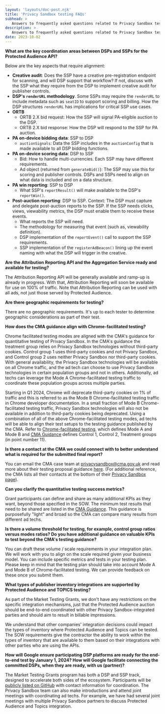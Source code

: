 ```yaml
---
layout: 'layouts/doc-post.njk'
title: 'Privacy Sandbox testing FAQs'
subhead: >
   Answers to frequently asked questions related to Privacy Sandbox testing.
description: >
   Answers to frequently asked questions related to Privacy Sandbox testing.
date: 2023-10-02
---
```


**What are the key coordination areas between DSPs and SSPs for the Protected Audience API?**

Below are the key aspects that require alignment:

-   **Creative audit**: Does the SSP have a creative pre-registration endpoint for scanning, and will DSP support that workflow? If not, discuss with the SSP what they require from the DSP to implement creative audit for publisher controls.
-   **DSP's `renderURL` methodology**. Some SSPs may require the `renderURL` to include metadata such as `seatID` to support scoring and billing. How the DSP structures `renderURL` has implications for critical SSP use cases.
-   **ORTB**
    -   ORTB 2.X bid request: How the SSP will signal PA-eligible auction to the DSP.
    -   ORTB 2.X bid response: How the DSP will respond to the SSP for PA auction.
-   **PA on-device bidding data**: SSP to DSP
    -   `auctionSignals`: Data the SSP includes in the `auctionConfig` that is made available to all DSP bidding functions.
-   **PA on-device scoring data**: DSP to SSP
    -   Bid: How to handle multi-currencies. Each SSP may have different requirements.
    -   Ad object (returned from `generateBid()`): The SSP may use this for scoring and publisher controls. DSPs and SSPs need to align on what data is included and on a data structure.
-   **PA win reporting**: SSP to DSP
    -   What SSP's `reportResult()` will make available to the DSP's `reportWin()`.
-   **Post-auction reporting**: DSP to SSP. Context: The DSP must capture and delegate post-auction reports to the SSP. If the SSP needs clicks, views, viewability metrics, the DSP must enable them to receive these events.
    -   What reports the SSP will need.
    -   The methodology for measuring that event (such as, viewability definition).
    -   DSP implementation of the `reportEvent()` call to support the SSP requirements.
    -   SSP implementation of the `registerAdBeacon()` lining up the event naming with what the DSP will trigger in the creative.

**Are the Attribution Reporting API and the Aggregation Service ready and available for testing?**

The Attribution Reporting API will be generally available and ramp-up is already in progress. With that, Attribution Reporting will soon be available for use on 100% of traffic. Note that Attribution Reporting can be used with all ads, not just those served by Protected Audience.

**Are there geographic requirements for testing?**

There are no geographic requirements. It's up to each tester to determine geographic considerations as part of their test.

**How does the CMA guidance align with Chrome-facilitated testing?**

Chrome facilitated testing modes are aligned with the CMA's guidance for quantitative testing of Privacy Sandbox. In the CMA's guidance the treatment group relies on Privacy Sandbox technologies without third-party cookies. Control group 1 uses third-party cookies and not Privacy Sandbox, and Control group 2 uses neither Privacy Sandbox nor third-party cookies. With general availability, the Privacy Sandbox technologies will be available on all Chrome traffic, and the ad tech can choose to use Privacy Sandbox technologies in certain population groups and not in others. Additionally, ad techs can leverage the Mode A Chrome-facilitated testing traffic to coordinate these population groups across multiple parties. 

Starting in Q1 2024, Chrome will deprecate third-party cookies on 1% of traffic and this is referred to as the Mode B Chrome-facilitated testing traffic in Chrome developer documentation. In a small fraction of Mode B Chrome-facilitated testing traffic, Privacy Sandbox technologies will also not be available in addition to third-party cookies being deprecated. Using a combination of all of the above Chrome-facilitated testing modes, ad techs will be able to align their test setups to the testing guidance published by the CMA. Refer to [Chrome-facilitated testing](/docs/privacy-sandbox/chrome-testing/#:~:text=Mode%20A%3A%20Ad%20techs%20can,portion%20of%20all%20Chrome%20users.), which defines Mode A and Mode B and [CMA Guidance](https://assets.publishing.service.gov.uk/media/649d6a5f45b6a2000c3d455f/20230629_CMA_industry_testing_update_B.pdf) defines Control 1, Control 2, Treatment groups (in point number 11).

**Is there a contact at the CMA we could connect with to better understand what is required for the submitted final report?**

You can email the CMA case team at <a href="mailto:privacysandbox@cma.gov.uk">privacysandbox@cma.gov.uk</a> and read more about their testing proposal guidance [here](https://assets.publishing.service.gov.uk/media/649d6a5f45b6a2000c3d455f/20230629_CMA_industry_testing_update_B.pdf). (For additional reference, the CMA lists all their contacts at the bottom of their [Privacy Sandbox page](https://www.gov.uk/cma-cases/investigation-into-googles-privacy-sandbox-browser-changes)).

**Can you clarify the quantitative testing success metrics?**

Grant participants can define and share as many additional KPIs as they want, beyond those specified in the SOW. The minimum test results that need to be shared are listed in the [CMA Guidance](https://assets.publishing.service.gov.uk/media/649d6a5f45b6a2000c3d455f/20230629_CMA_industry_testing_update_B.pdf). This guidance is purposefully "light" and broad so the CMA can compare many results from different ad techs.

**Is there a volume threshold for testing, for example, control group ratios versus modes ratios? Do you have additional guidance on valuable KPIs to test beyond the CMA's testing guidance?**

You can draft these volume / scale requirements in your integration plan. We will work with you to align on the scale required given your business model. You can include specific metrics and tests in your testing plan. Please keep in mind that the testing plan should take into account Mode A and Mode B of Chrome-facilitated testing. We can provide feedback on these once you submit them.

**What types of publisher inventory integrations are supported by Protected Audience and TOPICS testing?**

As part of the Market Testing Grants, we don't have any restrictions on the specific integration mechanisms, just that the Protected Audience auction should be end-to-end coordinated with other Privacy Sandbox-integrated parties and should aim to result in billable impressions.

We understand that other companies' integration decisions could impact the types of inventory where Protected Audience and Topics can be tested. The SOW requirements give the contractor the ability to work within the types of inventory that are available to them based on their integrations with other parties who are using the APIs.

**How will Google ensure participating DSP platforms are ready for the end-to-end test by January 1, 2024?   How will Google facilitate connecting the committed DSPs, when they are ready, with us (partner)?**

The Market Testing Grants program has both a DSP and SSP track, designed to accelerate both sides of the ecosystem. Participants will be [publicly listed on GitHub](https://github.com/WICG/turtledove/blob/main/fledge-tester-list.md) with contact information for coordination. The Privacy Sandbox team can also make introductions and attend joint meetings with coordinating ad techs. For example, we have had several joint meetings with multiple Privacy Sandbox partners to discuss Protected Audience and Topics integration.

